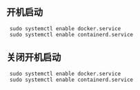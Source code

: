  ## 开机启动
```
 sudo systemctl enable docker.service
 sudo systemctl enable containerd.service
```


## 关闭开机启动
```
 sudo systemctl enable docker.service
 sudo systemctl enable containerd.service
```